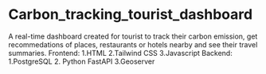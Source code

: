 # Carbon_tracking_tourist_dashboard

A real-time dashboard created for tourist to track their carbon emission, get recommedations of places, restaurants or hotels nearby and see their travel summaries.
Frontend:
1.HTML
2.Tailwind CSS
3.Javascript
Backend:
1.PostgreSQL
2. Python FastAPI
3.Geoserver


